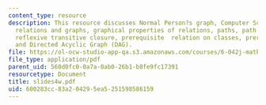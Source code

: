 ```yaml
---
content_type: resource
description: This resource discusses Normal Person?s graph, Computer Scientist?s graph,
  relations and graphs, graphical properties of relations, paths, path relations,
  reflexive transitive closure, prerequisite  relation on classes, prerequisite graph,
  and Directed Acyclic Graph (DAG).
file: https://ol-ocw-studio-app-qa.s3.amazonaws.com/courses/6-042j-mathematics-for-computer-science-fall-2005/600283cc83a204295ea5251598586159_slides4w.pdf
file_type: application/pdf
parent_uid: 560d0fc0-0a7a-0ab0-26b1-b8fe9fc17391
resourcetype: Document
title: slides4w.pdf
uid: 600283cc-83a2-0429-5ea5-251598586159
---
```

